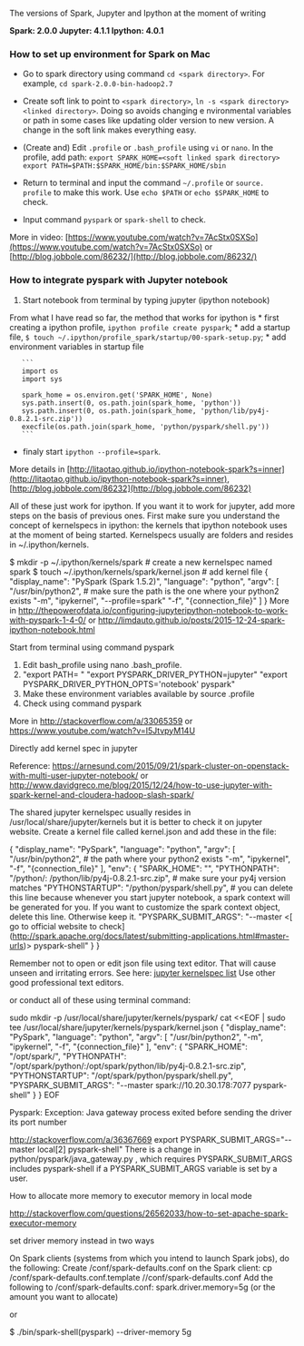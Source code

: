 
The versions of Spark, Jupyter and Ipython at the moment of writing

__Spark: 2.0.0
Jupyter: 4.1.1
Ipython: 4.0.1__

### How to set up environment for Spark on Mac

 - Go to spark directory using command `cd <spark directory>`. For example, `cd spark-2.0.0-bin-hadoop2.7`
 
 -	Create soft link to point to `<spark directory>`, `ln -s <spark directory> <linked directory>`. Doing so avoids changing e    nvironmental variables or path in some cases like updating older version to new version. A change in the soft link makes everything easy.
 
 - (Create and) Edit `.profile` or `.bash_profile` using  `vi` or `nano`. In the profile, add path: `export SPARK_HOME=<soft linked spark directory>`
`export PATH=$PATH:$SPARK_HOME/bin:$SPARK_HOME/sbin`

 - Return to terminal and input the command `~/.profile` or `source. profile` to make this work. Use `echo $PATH` or `echo $SPARK_HOME` to check.

 - Input command `pyspark` or `spark-shell` to check.

More in video: [https://www.youtube.com/watch?v=7AcStx0SXSo](https://www.youtube.com/watch?v=7AcStx0SXSo) or [http://blog.jobbole.com/86232/](http://blog.jobbole.com/86232/)


### How to integrate pyspark with Jupyter notebook

1. Start notebook from terminal by typing jupyter (ipython notebook)

  From what I have read so far, the method that works for ipython is 
    * first creating a ipython profile, `ipython profile create pyspark`;
    * add a startup file, `$ touch ~/.ipython/profile_spark/startup/00-spark-setup.py`;
    * add environment variables in startup file

       ```
       import os
       import sys

       spark_home = os.environ.get('SPARK_HOME', None)
       sys.path.insert(0, os.path.join(spark_home, 'python'))
       sys.path.insert(0, os.path.join(spark_home, 'python/lib/py4j-0.8.2.1-src.zip'))
       execfile(os.path.join(spark_home, 'python/pyspark/shell.py'))
       ```

   * finaly start `ipython --profile=spark`.

More details in [http://litaotao.github.io/ipython-notebook-spark?s=inner](http://litaotao.github.io/ipython-notebook-spark?s=inner), [http://blog.jobbole.com/86232](http://blog.jobbole.com/86232)

All of these just work for ipython. If you want it to work for jupyter, add more steps on the basis of previous ones.
First make sure you understand the concept of kernelspecs in ipython: the kernels that ipython notebook uses at the moment of being started. Kernelspecs usually are folders and resides in ~/.ipython/kernels. 

$ mkdir -p ~/.ipython/kernels/spark # create a new kernelspec named spark
$ touch ~/.ipython/kernels/spark/kernel.json # add kernel file
{
    "display_name": "PySpark (Spark 1.5.2)", 
    "language": "python",
    "argv": [
        "/usr/bin/python2", # make sure the path is the one where your python2 exists
        "-m",
        "ipykernel",
        "--profile=spark"
        "-f",
        "{connection_file}"
    ]
} 
 More in http://thepowerofdata.io/configuring-jupyteripython-notebook-to-work-with-pyspark-1-4-0/ or http://limdauto.github.io/posts/2015-12-24-spark-ipython-notebook.html

Start from terminal using command pyspark

1.	Edit bash_profile using nano .bash_profile. 
2.	"export PATH=<soft linked directory> "
"export PYSPARK_DRIVER_PYTHON=jupyter"
"export PYSPARK_DRIVER_PYTHON_OPTS='notebook' pyspark"
3.	Make these environment variables available by source .profile 
4.	Check using command pyspark

More in http://stackoverflow.com/a/33065359 or https://www.youtube.com/watch?v=I5JtvpyM14U

Directly add kernel spec in jupyter 

Reference: https://arnesund.com/2015/09/21/spark-cluster-on-openstack-with-multi-user-jupyter-notebook/ or http://www.davidgreco.me/blog/2015/12/24/how-to-use-jupyter-with-spark-kernel-and-cloudera-hadoop-slash-spark/


The shared jupyter kernelspec usually resides in /usr/local/share/jupyter/kernels but it is better to check it on jupyter website. Create a kernel file called kernel.json and add these in the file:

{
 "display_name": "PySpark",
 "language": "python",
 "argv": [
  "/usr/bin/python2", # the path where your python2 exists
  "-m",
  "ipykernel",
  "-f",
  "{connection_file}"
 ],
 "env": {
  "SPARK_HOME": "<soft linked spark directory>", 
  "PYTHONPATH": "<soft linked spark directory>/python/:<soft linked spark directory> /python/lib/py4j-0.8.2.1-src.zip", # make sure your py4j version matches
  "PYTHONSTARTUP": "<soft linked spark directory>/python/pyspark/shell.py", # you can delete this line because whenever you start jupyter notebook, a spark context will be generated for you. If you want to customize the spark context object, delete this line. Otherwise keep it. 
  "PYSPARK_SUBMIT_ARGS": "--master <[ go to official website to check] (http://spark.apache.org/docs/latest/submitting-applications.html#master-urls)> pyspark-shell"
 }
}

Remember not to open or edit json file using text editor. That will cause unseen and irritating errors. See here: [jupyter kernelspec list]( https://github.com/jupyter/notebook/issues/1477)  Use other good professional text editors. 

or conduct all of these using terminal command:

sudo mkdir -p /usr/local/share/jupyter/kernels/pyspark/
cat <<EOF | sudo tee /usr/local/share/jupyter/kernels/pyspark/kernel.json
{
 "display_name": "PySpark",
 "language": "python",
 "argv": [
  "/usr/bin/python2",
  "-m",
  "ipykernel",
  "-f",
  "{connection_file}"
 ],
 "env": {
  "SPARK_HOME": "/opt/spark/",
  "PYTHONPATH": "/opt/spark/python/:/opt/spark/python/lib/py4j-0.8.2.1-src.zip",
  "PYTHONSTARTUP": "/opt/spark/python/pyspark/shell.py",
  "PYSPARK_SUBMIT_ARGS": "--master spark://10.20.30.178:7077 pyspark-shell"
 }
}
EOF


Pyspark: Exception: Java gateway process exited before sending the driver its port number

http://stackoverflow.com/a/36367669 
export PYSPARK_SUBMIT_ARGS="--master local[2] pyspark-shell" There is a change in python/pyspark/java_gateway.py , which requires PYSPARK_SUBMIT_ARGS includes pyspark-shell if a PYSPARK_SUBMIT_ARGS variable is set by a user.

How to allocate more memory to executor memory in local mode

http://stackoverflow.com/questions/26562033/how-to-set-apache-spark-executor-memory

set driver memory instead in two ways

On Spark clients (systems from which you intend to launch Spark jobs), do the following:
Create <soft linked spark directory>/conf/spark-defaults.conf on the Spark client:
cp <soft linked spark directory>/conf/spark-defaults.conf.template /<soft linked spark directory>/conf/spark-defaults.conf
Add the following to <soft linked spark directory>/conf/spark-defaults.conf:
spark.driver.memory=5g (or the amount you want to allocate)

or

$ ./bin/spark-shell(pyspark) --driver-memory 5g




